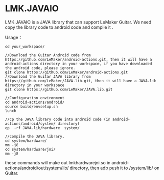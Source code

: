 # LMK.JAVAIO
LMK.JAVAIO is a JAVA library that can support LeMaker Guitar. We need copy the library code to android code and compile it .

Usage：
    
    cd your_workspace/
    
    //Download the Guitar Android code from https://github.com/LeMaker/android-actions.git, then it will have a android-actions directory in your workspace, if you have downloaded the android code, please ignore.
    git clone https://github.com/LeMaker/android-actions.git  
    //Download the Guitar JAVA library from https://github.com/LeMaker/JAVA.lib.git, then it will have a JAVA.lib directory in your workspace
    git clone https://github.com/LeMaker/JAVA.lib.git
    
    //Configuration environment
    cd android-actions/android/
    source build/envsetup.sh
    lunch 
    
    //cp the JAVA library code into android code (in android-actions/android/system/ directory)
    cp  -rf JAVA.lib/hardware  system/
    
    //compile the JAVA library.
    cd system/hardware/
    mm -j8  
    cd system/hardware/jni/
    mm -j8  

these commands will make out lmkhardwarejni.so in android-actions/android/out/system/lib/ directory, then adb push it to /system/lib/ on Guitar.
    
